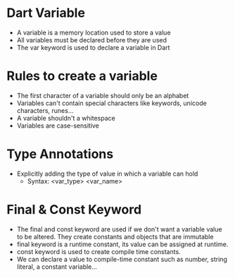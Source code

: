 # Dart Variable
- A variable is a memory location used to store a value
- All variables must be declared before they are used
- The var keyword is used to declare a variable in Dart

# Rules to create a variable
- The first character of a variable should only be an alphabet
- Variables can't contain special characters like keywords, unicode characters, runes...
- A variable shouldn't a whitespace
- Variables are case-sensitive

# Type Annotations
- Explicitly adding the type of value in which a variable can hold
    - Syntax: <var_type> <var_name>

# Final & Const Keyword
-  The final and const keyword are used if we don't want a variable value to be altered. They create constants and objects that are immutable
- final keyword is a runtime constant, its value can be assigned at runtime.
- const keyword is used to create compile time constants.
- We can declare a value to compile-time constant such as number, string literal, a constant variable...
